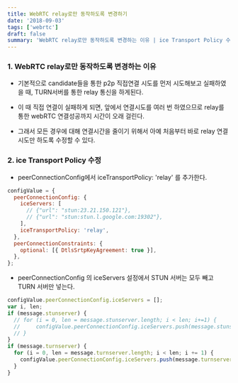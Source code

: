 ```yaml
---
title: WebRTC relay로만 동작하도록 변경하기
date: '2018-09-03'
tags: ['webrtc']
draft: false
summary: 'WebRTC relay로만 동작하도록 변경하는 이유 | ice Transport Policy 수정'
---
```


### 1. WebRTC relay로만 동작하도록 변경하는 이유

- 기본적으로 candidate들을 통한 p2p 직접연결 시도를 먼저 시도해보고 실패하였을 때, TURN서버를 통한 relay 통신을 하게된다.

- 이 때 직접 연결이 실패하게 되면, 앞에서 연결시도를 여러 번 하였으므로 relay를 통한 webRTC 연결성공까지 시간이 오래 걸린다.

- 그래서 모든 경우에 대해 연결시간을 줄이기 위해서 아예 처음부터 바로 relay 연결시도만 하도록 수정할 수 있다.

### 2. ice Transport Policy 수정

- peerConnectionConfig에서 iceTransportPolicy: 'relay' 를 추가한다.

```js
configValue = {
  peerConnectionConfig: {
    iceServers: [
      // {"url": "stun:23.21.150.121"},
      // {"url": "stun:stun.l.google.com:19302"},
    ],
    iceTransportPolicy: 'relay',
  },
  peerConnectionConstraints: {
    optional: [{ DtlsSrtpKeyAgreement: true }],
  },
};
```

- peerConnectionConfig 의 iceServers 설정에서 STUN 서버는 모두 빼고 TURN 서버만 넣는다.

```js
configValue.peerConnectionConfig.iceServers = [];
var i, len;
if (message.stunserver) {
  // for (i = 0, len = message.stunserver.length; i < len; i+=1) {
  //     configValue.peerConnectionConfig.iceServers.push(message.stunserver[i]);
  // }
}
if (message.turnserver) {
  for (i = 0, len = message.turnserver.length; i < len; i += 1) {
    configValue.peerConnectionConfig.iceServers.push(message.turnserver[i]);
  }
}
```
